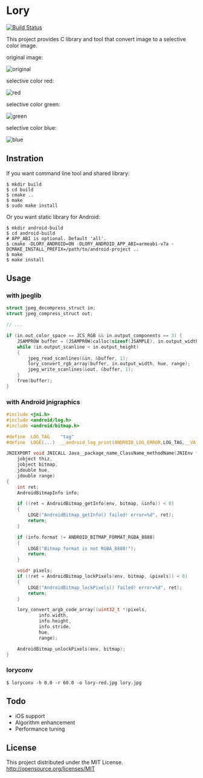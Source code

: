 # Lory
[![Build Status](https://travis-ci.org/faultier/lory.png)](https://travis-ci.org/faultier/lory)

This project provides C library and tool that convert image to a selective color image.

original image:

![original](https://raw.github.com/faultier/lory/master/img/original.jpg)

selective color red:

![red](https://raw.github.com/faultier/lory/master/img/red.jpg)

selective color green:

![green](https://raw.github.com/faultier/lory/master/img/green.jpg)

selective color blue:

![blue](https://raw.github.com/faultier/lory/master/img/blue.jpg)


## Instration

If you want command line tool and shared library:

```shell
$ mkdir build
$ cd build
$ cmake ..
$ make
$ sudo make install
```

Or you want static library for Android:

```shell
$ mkdir android-build
$ cd android-build
# APP_ABI is optional. Default 'all'.
$ cmake -DLORY_ANDROID=ON -DLORY_ANDROID_APP_ABI=armeabi-v7a -DCMAKE_INSTALL_PREFIX=/path/to/android-project ..
$ make
$ make install
```

## Usage

### with jpeglib

```c
struct jpeg_decompress_struct in;
struct jpeg_compress_struct out;

// ...

if (in.out_color_space == JCS_RGB && in.output_components == 3) {
    JSAMPROW buffer = (JSAMPROW)calloc(sizeof(JSAMPLE), in.output_width * in.output_components);
    while (in.output_scanline < in.output_height)
    {
        jpeg_read_scanlines(&in, &buffer, 1);
        lory_convert_rgb_array(buffer, in.output_width, hue, range);
        jpeg_write_scanlines(&out, &buffer, 1);
    }
    free(buffer);
}
```

### with Android jnigraphics

```c
#include <jni.h>
#include <android/log.h>
#include <android/bitmap.h>

#define  LOG_TAG    "tag"
#define  LOGE(...)  __android_log_print(ANDROID_LOG_ERROR,LOG_TAG,__VA_ARGS__)

JNIEXPORT void JNICALL Java__package_name_ClassName_methodName(JNIEnv *env,
    jobject thiz,
    jobject bitmap,
    jdouble hue,
    jdouble range)
{
    int ret;
    AndroidBitmapInfo info;

    if ((ret = AndroidBitmap_getInfo(env, bitmap, &info)) < 0)
    {
        LOGE("AndroidBitmap_getInfo() failed! error=%d", ret);
        return;
    }

    if (info.format != ANDROID_BITMAP_FORMAT_RGBA_8888)
    {
        LOGE("Bitmap format is not RGBA_8888!");
        return;
    }

    void* pixels;
    if ((ret = AndroidBitmap_lockPixels(env, bitmap, &pixels)) < 0)
    {
        LOGE("AndroidBitmap_lockPixels() failed! error=%d", ret);
        return;
    }

    lory_convert_argb_code_array((uint32_t *)pixels,
            info.width,
            info.height,
            info.stride,
            hue,
            range);

    AndroidBitmap_unlockPixels(env, bitmap);
}
```

### loryconv

```shell
$ loryconv -h 0.0 -r 60.0 -o lory-red.jpg lory.jpg
```

## Todo

- iOS support
- Algorithm enhancement
- Performance tuning

## License

This project distributed under the MIT License.
http://opensource.org/licenses/MIT
